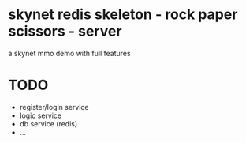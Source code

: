 skynet redis skeleton - rock paper scissors - server
=================================================

a skynet mmo demo with full features


TODO
====

- register/login service
- logic service
- db service (redis)
- ...
